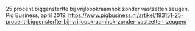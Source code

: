 25 procent biggensterfte bij vrijloopkraamhok zonder vastzetten zeugen. Pig Business, april 2019.  https://www.pigbusiness.nl/artikel/193151-25-procent-biggensterfte-bij-vrijloopkraamhok-zonder-vastzetten-zeugen/
